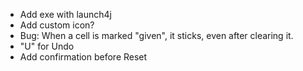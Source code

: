 * Add exe with launch4j
* Add custom icon?
* Bug: When a cell is marked "given", it sticks, even after clearing it.
* "U" for Undo
* Add confirmation before Reset
